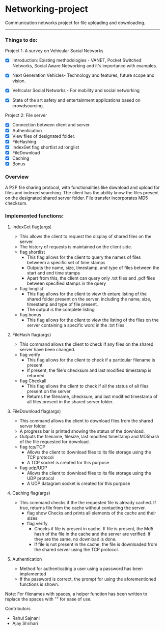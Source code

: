 # Networking-project
Communication networks project for file uploading and downloading.

__________________________________________________________________

### Things to do:

Project 1: A survey on Vehicular Social Networks
- [x] Introduction: Existing methodologies - VANET, Pocket Switched Networks, Social Aware Networking and it's importance with examples.
- [x] Next Generation Vehicles- Technology and features, future scope and vision. 
- [x] Vehicular Social Networks - For mobility and social networking
- [x] State of the art safety and entertainment applications based on crowdsourcing.


Project 2: File server
- [x] Connection between client and server.
- [x] Authentication
- [x] View files of designated folder.
- [x] FileHashing
- [x] IndexGet flag shortlist ad longlist
- [x] FileDownload
- [x] Caching
- [x] Bonus

### Overview
A P2P file sharing protocol, with functionalities like download and upload for files and indexed searching. The client has the ability know the files present on the designated shared server folder. File transfer incorporates MD5 checksum.


### Implemented functions:
1. IndexGet flag(args)
	- This allows the client to request the display of shared files on the server.
	- The history of requests is maintained on the client side.
	- flag shortlist
		- This flag allows for the client to query the names of files betweem a specific set of time stamps
		- Outputs the name, size, timestamp, and type of files between the start and end time stamps
		- Apart from this, the client can query only .txt files and .pdf files between specified stamps in the query
	- flag longlist
		- This flag allows for the client to view th enture listing of the shared folder present on the server, including the name, size, timestamp and type of file present.
		- The output is the complete listing
	- flag bonus
		- This flag allows for the client to view the listing of the files on the server containing a specific word in the .txt files

2. FileHash flag(args)
	- This command allows the client to check if any files on the shared server have been changed. 
	- flag verify
		- This flag allows for the client to check if a particular filename is present
		- If present, the file's checksum and last modified timestamp is returned
	- flag Checkall
		- This flag allows the client to check if all the status of all files present on the server
		- Returns the filename, checksum, and last modified timestamp of all files present in the shared server folder.

3. FileDownload flag(args)
	- This command allows the client to download files from the shared server folder.
	- A progress bar is printed showing the status of the download.
	- Outputs the filename, filesize, last modified timestamp and MD5hash of the file requested for download.
	- flag tcp/TCP
		- Allows the client to download files to its file storage using the TCP protocol
		- A TCP socket is created for this purpose
	- flag udp/UDP
		- Allows the client to download files to its file storage using the UDP protocol
		- A UDP datagram socket is created for this purpose

4. Caching flag(args)
	- This command checks if the the requested file is already cached. If true, returns file from the cache without contacting the server.
		- flag show
			Checks and prints all elements of the cache and their sizes
		-  flag verify
			- Checks if file is present in cache. If file is present, the Md5 hash of the file in the cache and the server are verified. If they are the same, no download is done.
			- If file is not present in the cache, the file is downloaded from the shared server using the TCP protocol.

5. Authentication
	- Method for authenticating a user using a password has been implemented
	- If the password is correct, the prompt for using the aforementioned functions is shown.

Note: For filenames with spaces, a helper function has been written to replace the spaces with "\" for ease of use.  

Contributors
- Rahul Sajnani
- Ajay Shrihari

